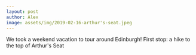 ```yaml
---
layout: post
author: Alex
image: assets/img/2019-02-16-arthur's-seat.jpeg
---
```


We took a weekend vacation to tour around Edinburgh! First stop: a hike to the top of Arthur's Seat
